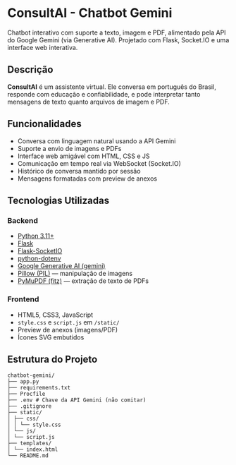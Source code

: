 # ConsultAI - Chatbot Gemini

Chatbot interativo com suporte a texto, imagem e PDF, alimentado pela API do Google Gemini (via Generative AI). Projetado com Flask, Socket.IO e uma interface web interativa.

## Descrição

**ConsultAI** é um assistente virtual. Ele conversa em português do Brasil, responde com educação e confiabilidade, e pode interpretar tanto mensagens de texto quanto arquivos de imagem e PDF.

## Funcionalidades

-  Conversa com linguagem natural usando a API Gemini
-  Suporte a envio de imagens e PDFs
-  Interface web amigável com HTML, CSS e JS
-  Comunicação em tempo real via WebSocket (Socket.IO)
-  Histórico de conversa mantido por sessão
-  Mensagens formatadas com preview de anexos

## Tecnologias Utilizadas

### Backend

- [Python 3.11+](https://www.python.org/)
- [Flask](https://flask.palletsprojects.com/)
- [Flask-SocketIO](https://flask-socketio.readthedocs.io/)
- [python-dotenv](https://pypi.org/project/python-dotenv/)
- [Google Generative AI (gemini)](https://ai.google.dev/)
- [Pillow (PIL)](https://pillow.readthedocs.io/) — manipulação de imagens
- [PyMuPDF (fitz)](https://pymupdf.readthedocs.io/) — extração de texto de PDFs

### Frontend

- HTML5, CSS3, JavaScript
- `style.css` e `script.js` em `/static/`
- Preview de anexos (imagens/PDF)
- Ícones SVG embutidos

## Estrutura do Projeto
```
chatbot-gemini/ 
├── app.py 
├── requirements.txt 
├── Procfile 
├── .env # Chave da API Gemini (não comitar)
├── .gitignore 
├── static/ 
│ ├── css/ 
│ │ └── style.css 
│ └── js/
│ └── script.js 
├── templates/ 
│ └── index.html 
└── README.md 
```
